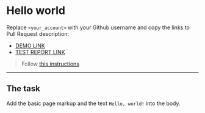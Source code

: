 # Hello world
Replace `<your_account>` with your Github username and copy the links to Pull Request description:
- [DEMO LINK](https://anna-lymorenko.github.io/layout_hello-world/)
- [TEST REPORT LINK](https://anna-lymorenko.github.io/layout_hello-world/report/html_report/)

> Follow [this instructions](https://mate-academy.github.io/layout_task-guideline/#how-to-solve-the-layout-tasks-on-github)
___

## The task
Add the basic page markup and the text `Hello, world!` into the body.
